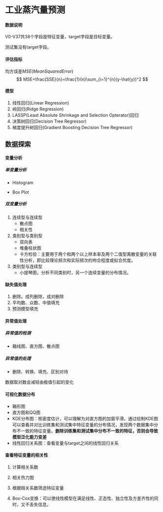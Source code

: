 # 工业蒸汽量预测

#### 数据说明

V0-V37共38个字段是特征变量，target字段是目标变量。

测试集没有target字段。

#### 评估指标

均方误差$MSE(Mean Squared Error)$
$$
MSE=\frac{SSE}{n}=\frac{1}{n}\sum_{i=1}^{n}(y-\hat{y})^2
$$




#### 模型

1. 线性回归(Linear Regression)
2. 岭回归(Ridge Regression)
3. LASSP(Least Absolute Shrinkage and Selection Opterator)回归
4. 决策树回归(Decision Tree Regressor)
5. 梯度提升树回归(Gradient Boosting Decision Tree Regressor)



## 数据探索

#### 变量分析

##### 单变量分析

- Histogram

- Box Plot

##### 双变量分析

1. 连续型与连续型
   - 散点图
   - 相关性
2. 类别型与类别型
   - 双向表
   - 堆叠柱状图
   - 卡方检验：主要用于两个和两个以上样本率及两个二值型离散变量的关联性分析，即比较理论频次和实际频次的吻合程度或拟合优度。
3. 类别型与连续型
   - 小提琴图，分析不同类别时，另一个连续变量的分布情况。

#### 缺失值处理

1. 删除。成列删除，成对删除
2. 平均数、众数、中值填充
3. 预测模型填充

#### 异常值处理

##### 异常值的检测

- 箱线图、直方图、散点图

##### 异常值的处理

- 删除、转换、填充、区别对待

数据取对数会减轻由极值引起的变化



#### 可视化数据分布

- 箱形图
- 直方图和QQ图
- KDE分布图：核密度估计，可以理解为对直方图的加窗平滑。通过绘制KDE图可以查看并对比训练集和测试集中特征变量的分布情况，发现两个数据集中分布不一致的特征变量。**删除训练集和测试集中分布不一致的特征，否则会导致模型泛化能力变差**
- 线性回归关系图：查看变量与target之间的线性回归关系

#### 查看特征变量的相关性

1. 计算相关系数

2. 相关热力图

3. 根据相关系数筛选特征变量
4. Box-Cox变换：可以使线性模型在满足线性、正态性、独立性及方差齐性的同时，又不丢失信息。




